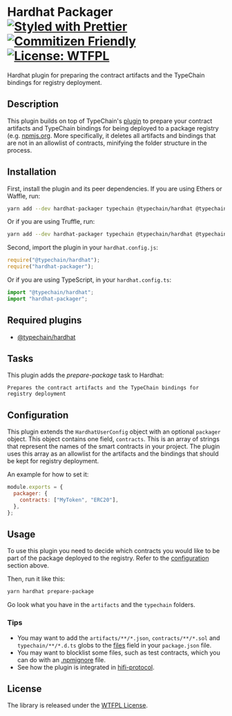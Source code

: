 # Hardhat Packager [![Styled with Prettier](https://img.shields.io/badge/code_style-prettier-ff69b4.svg)](https://prettier.io) [![Commitizen Friendly](https://img.shields.io/badge/commitizen-friendly-brightgreen.svg)](http://commitizen.github.io/cz-cli/) [![License: WTFPL](https://img.shields.io/badge/License-WTFPL-yellow.svg)](https://spdx.org/licenses/WTFPL.html)

Hardhat plugin for preparing the contract artifacts and the TypeChain bindings for registry deployment.

## Description

This plugin builds on top of TypeChain's [plugin](https://github.com/ethereum-ts/TypeChain/tree/master/packages/hardhat)
to prepare your contract artifacts and TypeChain bindings for being deployed to a package registry (e.g.
[npmjs.org](https://npmjs.org). More specifically, it deletes all artifacts and bindings that are not in an allowlist of
contracts, minifying the folder structure in the process.

## Installation

First, install the plugin and its peer dependencies. If you are using Ethers or Waffle, run:

```sh
yarn add --dev hardhat-packager typechain @typechain/hardhat @typechain/ethers-v5
```

Or if you are using Truffle, run:

```sh
yarn add --dev hardhat-packager typechain @typechain/hardhat @typechain/truffle-v5
```

Second, import the plugin in your `hardhat.config.js`:

```js
require("@typechain/hardhat");
require("hardhat-packager");
```

Or if you are using TypeScript, in your `hardhat.config.ts`:

```ts
import "@typechain/hardhat";
import "hardhat-packager";
```

## Required plugins

- [@typechain/hardhat](https://github.com/ethereum-ts/TypeChain/tree/master/packages/hardhat)

## Tasks

This plugin adds the _prepare-package_ task to Hardhat:

```
Prepares the contract artifacts and the TypeChain bindings for registry deployment
```

## Configuration

This plugin extends the `HardhatUserConfig` object with an optional `packager` object. This object contains one field,
`contracts`. This is an array of strings that represent the names of the smart contracts in your project. The plugin
uses this array as an allowlist for the artifacts and the bindings that should be kept for registry deployment.

An example for how to set it:

```js
module.exports = {
  packager: {
    contracts: ["MyToken", "ERC20"],
  },
};
```

## Usage

To use this plugin you need to decide which contracts you would like to be part of the package deployed to the registry.
Refer to the [configuration](/#configuration) section above.

Then, run it like this:

```sh
yarn hardhat prepare-package
```

Go look what you have in the `artifacts` and the `typechain` folders.

### Tips

- You may want to add the `artifacts/**/*.json`, `contracts/**/*.sol` and `typechain/**/*.d.ts` globs to the
  [files](https://docs.npmjs.com/cli/v7/configuring-npm/package-json#files) field in your `package.json` file.
- You may want to blocklist some files, such as test contracts, which you can do with an
  [.npmignore](https://docs.npmjs.com/cli/v7/using-npm/developers#keeping-files-out-of-your-package) file.
- See how the plugin is integrated in [hifi-protocol](https://github.com/hifi-finance/hifi-protocol).

## License

The library is released under the [WTFPL License](./LICENSE.md).
